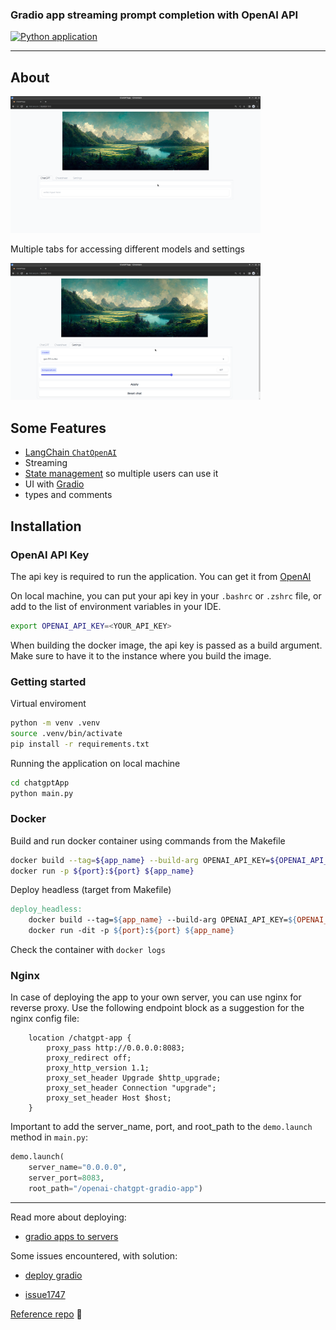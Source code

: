 ### Gradio app streaming prompt completion with OpenAI API

[![Python application](https://github.com/bkocis/gradio-apps/actions/workflows/python-app.yml/badge.svg?branch=main)](https://github.com/bkocis/gradio-apps/actions/workflows/python-app.yml)

---

## About

<img src="docs/images/chat_tab.png" width="400" />

Multiple tabs for accessing different models and settings

<img src="docs/images/settings_tab.png" width="400" />

## Some Features

- [LangChain `ChatOpenAI`](https://python.langchain.com/en/latest/modules/models/chat/integrations/openai.html)
- Streaming
- [State management](https://gradio.app/state-in-blocks/) so multiple users can use it
- UI with [Gradio](https://gradio.app/)
- types and comments

## Installation

### OpenAI API Key

The api key is required to run the application. You can get it from [OpenAI](https://beta.openai.com/)

On local machine, you can put your api key in your `.bashrc` or `.zshrc` file, or add to the list of environment variables in your IDE.

```bash
export OPENAI_API_KEY=<YOUR_API_KEY>
```

When building the docker image, the api key is passed as a build argument. Make sure to have it to the instance where you build the image. 



### Getting started

Virtual enviroment
```bash
python -m venv .venv
source .venv/bin/activate
pip install -r requirements.txt
``` 

Running the application on local machine
```bash
cd chatgptApp
python main.py
```

### Docker 

Build and run docker container using commands from the Makefile

```bash
docker build --tag=${app_name} --build-arg OPENAI_API_KEY=${OPENAI_API_KEY} .
docker run -p ${port}:${port} ${app_name}
```

Deploy headless (target from Makefile)
```makefile
deploy_headless:
	docker build --tag=${app_name} --build-arg OPENAI_API_KEY=${OPENAI_API_KEY} .
	docker run -dit -p ${port}:${port} ${app_name}
```

Check the container with `docker logs`

### Nginx 

In case of deploying the app to your own server, you can use nginx for reverse proxy. Use the following endpoint block as a suggestion for the nginx config file:

```nginx
    location /chatgpt-app {
        proxy_pass http://0.0.0.0:8083;
        proxy_redirect off;
        proxy_http_version 1.1;
        proxy_set_header Upgrade $http_upgrade;
        proxy_set_header Connection "upgrade";
        proxy_set_header Host $host;
    }

```

Important to add the server_name, port, and root_path to the `demo.launch` method in `main.py`:

```python
demo.launch(
    server_name="0.0.0.0",
    server_port=8083,
    root_path="/openai-chatgpt-gradio-app")

```

---

Read more about deploying:
- [gradio apps to servers](https://gradio.app/running-gradio-on-your-web-server-with-nginx/)

Some issues encountered, with solution:

- [deploy gradio](https://discuss.huggingface.co/t/deploy-gradio-app-on-my-own-server-machine-fails/41808)

- [issue1747](https://github.com/gradio-app/gradio/issues/1747)

[Reference repo](https://github.com/FrancescoSaverioZuppichini/gradioGPT) 🙏
